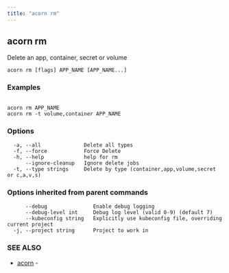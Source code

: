 ```yaml
---
title: "acorn rm"
---
```

## acorn rm

Delete an app, container, secret or volume

```
acorn rm [flags] APP_NAME [APP_NAME...]
```

### Examples

```

acorn rm APP_NAME
acorn rm -t volume,container APP_NAME
```

### Options

```
  -a, --all              Delete all types
  -f, --force            Force Delete
  -h, --help             help for rm
      --ignore-cleanup   Ignore delete jobs
  -t, --type strings     Delete by type (container,app,volume,secret or c,a,v,s)
```

### Options inherited from parent commands

```
      --debug               Enable debug logging
      --debug-level int     Debug log level (valid 0-9) (default 7)
      --kubeconfig string   Explicitly use kubeconfig file, overriding current project
  -j, --project string      Project to work in
```

### SEE ALSO

* [acorn](acorn.md)	 - 


